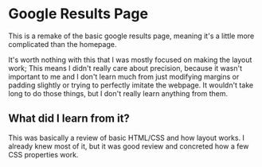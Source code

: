 # Google Results Page

This is a remake of the basic google results page, meaning it's a little more complicated than the homepage. 

It's worth nothing with this that I was mostly focused on making the layout work; This means I didn't really care about precision, because it wasn't important to me and I don't learn much from just modifying margins or padding slightly or trying to perfectly imitate the webpage. It wouldn't take long to do those things, but I don't really learn anything from them. 

## What did I learn from it? 

This was basically a review of basic HTML/CSS and how layout works. I already knew most of it, but it was good review and concreted how a few CSS properties work. 